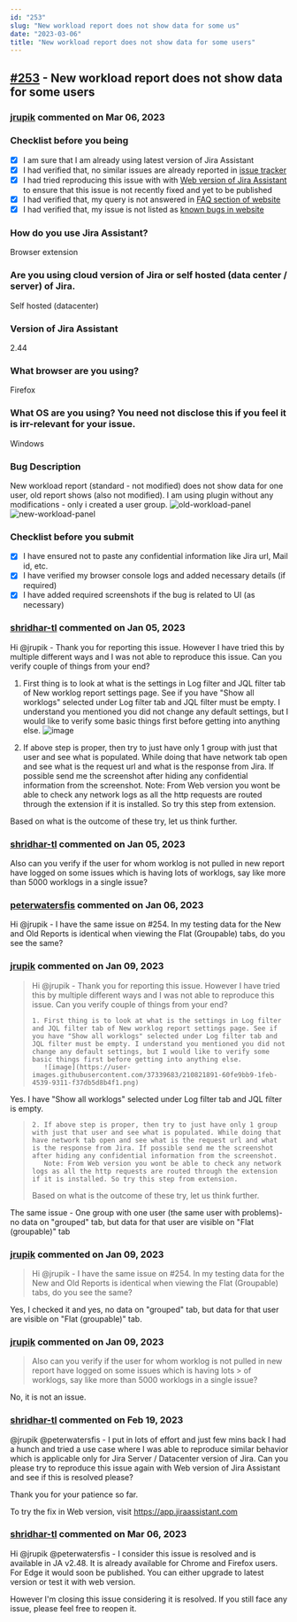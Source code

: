 ```yaml
---
id: "253"
slug: "New workload report does not show data for some us"
date: "2023-03-06"
title: "New workload report does not show data for some users"
---
```



## [#253](https://github.com/shridhar-tl/jira-assistant/issues/253) - New workload report does not show data for some users

### [jrupik](https://github.com/jrupik) commented on Mar 06, 2023

### Checklist before you being

- [X] I am sure that I am already using latest version of Jira Assistant
- [X] I had verified that, no similar issues are already reported in [issue tracker](https://github.com/shridhar-tl/jira-assistant/issues)
- [X] I had tried reproducing this issue with with [Web version of Jira Assistant](https://app.jiraassistant.com) to ensure that this issue is not recently fixed and yet to be published
- [X] I had verified that, my query is not answered in [FAQ section of website](https://www.jiraassistant.com/faq)
- [X] I had verified that, my issue is not listed as [known bugs in website](https://www.jiraassistant.com/version-history)

### How do you use Jira Assistant?

Browser extension

### Are you using cloud version of Jira or self hosted (data center / server) of Jira.

Self hosted (datacenter)

### Version of Jira Assistant

2.44

### What browser are you using?

Firefox

### What OS are you using? You need not disclose this if you feel it is irr-relevant for your issue.

Windows

### Bug Description

New workload report (standard - not modified) does not show data for one user, old report shows (also not modified). I am using plugin without any modifications - only i created a user group.
![old-workload-panel](https://user-images.githubusercontent.com/39516335/210723584-6cf85328-0867-4f53-9801-68d709574348.png)
![new-workload-panel](https://user-images.githubusercontent.com/39516335/210723641-38b35deb-7153-46cd-9424-a473fc829e36.png)


### Checklist before you submit

- [X] I have ensured not to paste any confidential information like Jira url, Mail id, etc.
- [X] I have verified my browser console logs and added necessary details (if required)
- [X] I have added required screenshots if the bug is related to UI (as necessary)

### [shridhar-tl](https://github.com/shridhar-tl) commented on Jan 05, 2023

Hi @jrupik - Thank you for reporting this issue. However I have tried this by multiple different ways and I was not able to reproduce this issue. Can you verify couple of things from your end?

1. First thing is to look at what is the settings in Log filter and JQL filter tab of New worklog report settings page. See if you have "Show all worklogs" selected under Log filter tab and JQL filter must be empty. I understand you mentioned you did not change any default settings, but I would like to verify some basic things first before getting into anything else.
![image](https://user-images.githubusercontent.com/37339683/210821891-60fe9bb9-1feb-4539-9311-f37db5d8b4f1.png)


2. If above step is proper, then try to just have only 1 group with just that user and see what is populated. While doing that have network tab open and see what is the request url and what is the response from Jira. If possible send me the screenshot after hiding any confidential information from the screenshot.
Note: From Web version you wont be able to check any network logs as all the http requests are routed through the extension if it is installed. So try this step from extension.

Based on what is the outcome of these try, let us think further.

### [shridhar-tl](https://github.com/shridhar-tl) commented on Jan 05, 2023

Also can you verify if the user for whom worklog is not pulled in new report have logged on some issues which is having lots of worklogs, say like more than 5000 worklogs in a single issue?

### [peterwatersfis](https://github.com/peterwatersfis) commented on Jan 06, 2023

Hi @jrupik  - I have the same issue on #254. In my testing data for the New and Old Reports is identical when viewing the Flat (Groupable) tabs, do you see the same? 

### [jrupik](https://github.com/jrupik) commented on Jan 09, 2023

> Hi @jrupik - Thank you for reporting this issue. However I have tried this by multiple different ways and I was not able to reproduce this issue. Can you verify couple of things from your end?
> 
>     1. First thing is to look at what is the settings in Log filter and JQL filter tab of New worklog report settings page. See if you have "Show all worklogs" selected under Log filter tab and JQL filter must be empty. I understand you mentioned you did not change any default settings, but I would like to verify some basic things first before getting into anything else.
>        ![image](https://user-images.githubusercontent.com/37339683/210821891-60fe9bb9-1feb-4539-9311-f37db5d8b4f1.png)
> 

Yes. I have "Show all worklogs" selected under Log filter tab and JQL filter is empty.

>     2. If above step is proper, then try to just have only 1 group with just that user and see what is populated. While doing that have network tab open and see what is the request url and what is the response from Jira. If possible send me the screenshot after hiding any confidential information from the screenshot.
>        Note: From Web version you wont be able to check any network logs as all the http requests are routed through the extension if it is installed. So try this step from extension.
> 
> 
> Based on what is the outcome of these try, let us think further.

The same issue - One group with one user (the same user with problems)- no data on "grouped" tab, but data for that user are visible on "Flat (groupable)" tab


### [jrupik](https://github.com/jrupik) commented on Jan 09, 2023

> Hi @jrupik - I have the same issue on #254. In my testing data for the New and Old Reports is identical when viewing the Flat (Groupable) tabs, do you see the same?

Yes, I checked it and yes, no data on "grouped" tab, but data for that user are visible on "Flat (groupable)" tab.

### [jrupik](https://github.com/jrupik) commented on Jan 09, 2023

> Also can you verify if the user for whom worklog is not pulled in new report have logged on some issues which is having lots > of worklogs, say like more than 5000 worklogs in a single issue?

No, it is not an issue.



### [shridhar-tl](https://github.com/shridhar-tl) commented on Feb 19, 2023

@jrupik  @peterwatersfis - I put in lots of effort and just few mins back I had a hunch and tried a use case where I was able to reproduce similar behavior which is applicable only for Jira Server / Datacenter version of Jira. Can you please try to reproduce this issue again with Web version of Jira Assistant and see if this is resolved please?

Thank  you for your patience so far.

To try the fix in Web version, visit https://app.jiraassistant.com

### [shridhar-tl](https://github.com/shridhar-tl) commented on Mar 06, 2023

Hi @jrupik @peterwatersfis - I consider this issue is resolved and is available in JA v2.48. It is already available for Chrome and Firefox users. For Edge it would soon be published. You can either upgrade to latest version or test it with web version.

However I'm closing this issue considering it is resolved. If you still face any issue, please feel free to reopen it.
